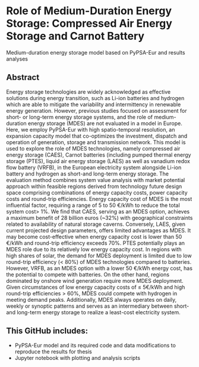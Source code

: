 # Role of Medium-Duration Energy Storage: Compressed Air Energy Storage and Carnot Battery
Medium-duration energy storage model based on PyPSA-Eur and results analyses

## Abstract
Energy storage technologies are widely acknowledged as effective solutions during energy transition, such as Li-ion batteries and hydrogen which are able to mitigate the variability and intermittency in renewable energy generation. However, previous studies focused on assessment for short- or long-term energy storage systems, and the role of medium-duration energy storage (MDES) are not evaluated in a model in Europe. Here, we employ PyPSA-Eur with high spatio-temporal resolution, an expansion capacity model that co-optimizes the investment, dispatch and operation of generation, storage and transmission network. This model is used to explore the role of MDES technologies, namely compressed air energy storage (CAES), Carnot batteries (including pumped thermal energy storage (PTES), liquid air energy storage (LAES) as well as vanadium redox flow battery (VRFB), in the European electricity system alongside Li-ion battery and hydrogen as short-and long-term energy storage. The evaluation method combines system value analysis with market potential approach within feasible regions derived from technology future design space comprising combinations of energy capacity costs, power capacity costs and round-trip efficiencies. Energy capacity cost of MDES is the most influential factor, requiring a range of 5 to 50 €/kWh to reduce the total system cost> 1%. We find that CAES, serving as an MDES option, achieves a maximum benefit of 28 billion euros (~32%) with geographical constraints related to availability of natural storage caverns. Conversely, LAES, given current projected design parameters, offers
limited advantages as MDES. It may become cost-effective when energy capacity cost is lower than 50 €/kWh and round-trip efficiency exceeds 70%. PTES potentially plays an MDES role due to its relatively low energy capacity cost. In regions with high shares
of solar, the demand for MDES deployment is limited due to low round-trip efficiency (< 80%) of MDES technologies compared to batteries. However, VRFB, as an MDES option with a lower 50 €/kWh energy cost, has the potential to compete with batteries. On the other hand, regions dominated by onshore wind generation require more MDES deployment. Given circumstances of low energy capacity costs of ≤ 5€/kWh and high round-trip efficiencies > 60%, MDES could compete with hydrogen in meeting demand peaks. Additionally, MDES always operates on daily, weekly or synoptic patterns and serves as an intermediary between short- and long-term energy storage to realize a least-cost electricity system.

## This GitHub includes:
- PyPSA-Eur model and its required code and data modifications to reproduce the results for thesis
- Jupyter notebook with plotting and analysis scripts




